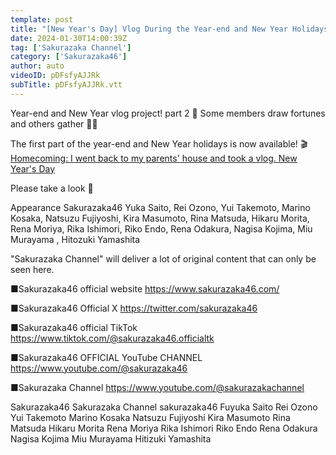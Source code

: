 ```yaml
---
template: post
title: "[New Year's Day] Vlog During the Year-end and New Year Holidays [Part 2]"
date: 2024-01-30T14:00:39Z
tag: ['Sakurazaka Channel']
category: ['Sakurazaka46']
author: auto 
videoID: pDFsfyAJJRk
subTitle: pDFsfyAJJRk.vtt
---
```

Year-end and New Year vlog project! part 2 🎉
Some members draw fortunes and others gather 🎍🌅

The first part of the year-end and New Year holidays is now available! 🎬
[Homecoming: I went back to my parents' house and took a vlog. New Year's Day](/post/homecoming-i-went-back-to-my-parents-house-and-took-a-vlog-new-years-day-ghwoqorqay/)


Please take a look 🌸

Appearance
Sakurazaka46
Yuka Saito, Rei Ozono, Yui Takemoto, Marino Kosaka, Natsuzu Fujiyoshi, Kira Masumoto, Rina Matsuda, Hikaru Morita, Rena Moriya, Rika Ishimori, Riko Endo, Rena Odakura, Nagisa Kojima, Miu Murayama , Hitozuki Yamashita

"Sakurazaka Channel" will deliver a lot of original content that can only be seen here.

■Sakurazaka46 official website
https://www.sakurazaka46.com/

■Sakurazaka46 Official X
https://twitter.com/sakurazaka46

■Sakurazaka46 official TikTok
https://www.tiktok.com/@sakurazaka46.officialtk

■Sakurazaka46 OFFICIAL YouTube CHANNEL
https://www.youtube.com/@sakurazaka46

■Sakurazaka Channel
https://www.youtube.com/@sakurazakachannel

Sakurazaka46 Sakurazaka Channel sakurazaka46 Fuyuka Saito Rei Ozono Yui Takemoto Marino Kosaka Natsuzu Fujiyoshi Kira Masumoto Rina Matsuda Hikaru Morita Rena Moriya Rika Ishimori Riko Endo Rena Odakura Nagisa Kojima Miu Murayama Hitizuki Yamashita